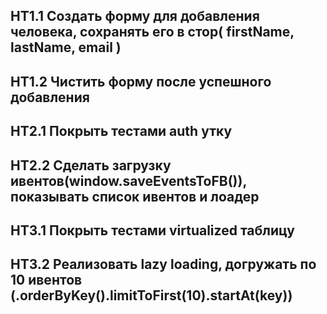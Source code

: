 ## HT1.1 Создать форму для добавления человека, сохранять его в стор( firstName, lastName, email )
## HT1.2 Чистить форму после успешного добавления

## HT2.1 Покрыть тестами auth утку
## HT2.2 Сделать загрузку ивентов(window.saveEventsToFB()), показывать список ивентов и лоадер

## HT3.1 Покрыть тестами virtualized таблицу
## HT3.2 Реализовать lazy loading, догружать по 10 ивентов (.orderByKey().limitToFirst(10).startAt(key))